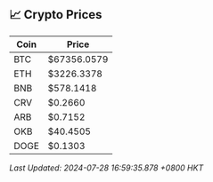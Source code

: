 ## 📈 Crypto Prices

| Coin | Price |
| ---- | ----- |
| BTC | $67356.0579 |
| ETH | $3226.3378 |
| BNB | $578.1418 |
| CRV | $0.2660 |
| ARB | $0.7152 |
| OKB | $40.4505 |
| DOGE | $0.1303 |

_Last Updated: 2024-07-28 16:59:35.878 +0800 HKT_